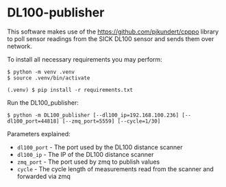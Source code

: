 # DL100-publisher
This software makes use of the https://github.com/pjkundert/cpppo library to poll sensor readings from the SICK DL100 sensor and sends them over network.

To install all necessary requirements you may perform:
```console
$ python -m venv .venv
$ source .venv/bin/activate

(.venv) $ pip install -r requirements.txt
```

Run the DL100_publisher:

```console
$ python -m DL100_publisher [--dl100_ip=192.168.100.236] [--dl100_port=44818] [--zmq_port=5559] [--cycle=1/30]
```

Parameters explained: 
- `dl100_port` - The port used by the DL100 distance scanner
- `dl100_ip` - The IP of the DL100 distance scanner
- `zmq_port` - The port used by zmq to publish values
- `cycle` - The cycle length of measurements read from the scanner and forwarded via zmq